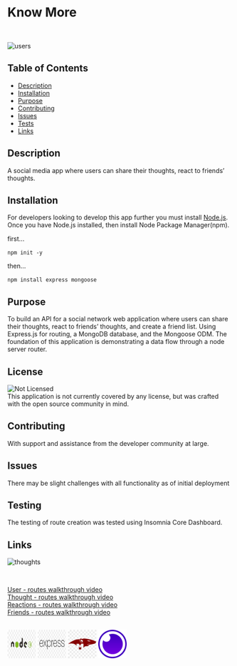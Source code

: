 # Know More

<br>

![users](https://i9.ytimg.com/vi/wVESsP6NQUo/mq2.jpg?sqp=CKje74kG&rs=AOn4CLAG4L61xes_lHp1bnTgT0JCAY5rGQ)

## Table of Contents

- [Description](#description)
- [Installation](#installation)
- [Purpose](#purpose)
- [Contributing](#contributing)
- [Issues](#issues)
- [Tests](#tests)
- [Links](#links)

## Description

A social media app where users can share their thoughts, react to friends’ thoughts.

## Installation

For developers looking to develop this app further you must install [Node.js](https://nodejs.org/en/). Once you have Node.js installed, then install Node Package Manager(npm).

first...

```
npm init -y
```

then...

```
npm install express mongoose
```

## Purpose

To build an API for a social network web application where users can share their thoughts, react to friends’ thoughts, and create a friend list. Using Express.js for routing, a MongoDB database, and the Mongoose ODM. The foundation of this application is demonstrating a data flow through a node server router.

## License

![Not Licensed](https://img.shields.io/badge/license--tertiary)
<br />
This application is not currently covered by any license, but was crafted with the open source community in mind.

## Contributing

With support and assistance from the developer community at large.

## Issues

There may be slight challenges with all functionality as of initial deployment

## Testing

The testing of route creation was tested using Insomnia Core Dashboard.

## Links

![thoughts](https://i9.ytimg.com/vi/21Xv_5vyaRI/mq2.jpg?sqp=CKje74kG&rs=AOn4CLC1UH7hvjmFxCBZkApeBM6vxBn9yA)

</br>

[User - routes walkthrough video](https://youtu.be/wVESsP6NQUo)
</br>
[Thought - routes walkthrough video](https://youtu.be/21Xv_5vyaRI)
</br>
[Reactions - routes walkthrough video](https://youtu.be/DDTLMCqRWeA)
</br>
[Friends - routes walkthrough video](https://youtu.be/UyoKEtVVda8)

</br>
<img src="assets/img/node-js-logo.png" width="64" height="64">
<img src="assets/img/express-js-logo.png" width="64" height="64">
<img src="assets/img/mongoose-js-logo.png" width="64" height="64">
<img src="assets/img/insomnia-logo.png" width="64" height="64">
